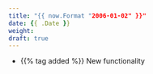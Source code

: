 ```yaml
---
title: "{{ now.Format "2006-01-02" }}"
date: {{ .Date }}
weight:
draft: true
---
```


<!-- Available tags are: added, changed, deprecated, removed, fixed, security -->
- {{% tag added %}} New functionality
